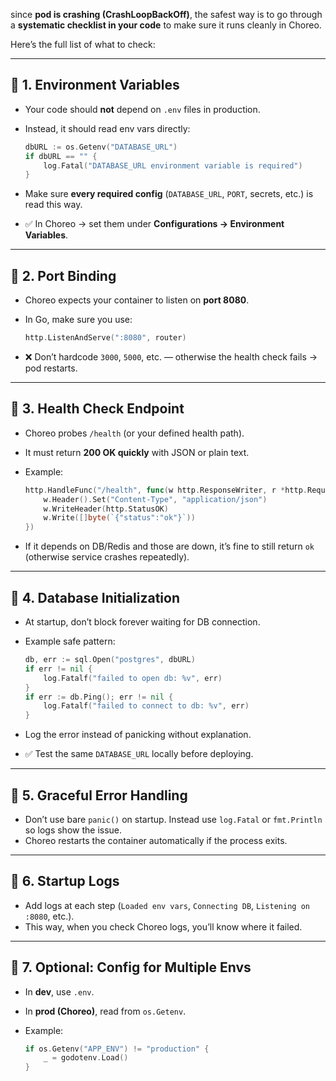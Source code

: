since **pod is crashing (CrashLoopBackOff)**, the safest way is to go through a **systematic checklist in your code** to make sure it runs cleanly in Choreo.

Here’s the full list of what to check:

---

## 🔎 1. Environment Variables

* Your code should **not** depend on `.env` files in production.
* Instead, it should read env vars directly:

  ```go
  dbURL := os.Getenv("DATABASE_URL")
  if dbURL == "" {
      log.Fatal("DATABASE_URL environment variable is required")
  }
  ```
* Make sure **every required config** (`DATABASE_URL`, `PORT`, secrets, etc.) is read this way.
* ✅ In Choreo → set them under **Configurations → Environment Variables**.

---

## 🔎 2. Port Binding

* Choreo expects your container to listen on **port 8080**.
* In Go, make sure you use:

  ```go
  http.ListenAndServe(":8080", router)
  ```
* ❌ Don’t hardcode `3000`, `5000`, etc. — otherwise the health check fails → pod restarts.

---

## 🔎 3. Health Check Endpoint

* Choreo probes `/health` (or your defined health path).
* It must return **200 OK quickly** with JSON or plain text.
* Example:

  ```go
  http.HandleFunc("/health", func(w http.ResponseWriter, r *http.Request) {
      w.Header().Set("Content-Type", "application/json")
      w.WriteHeader(http.StatusOK)
      w.Write([]byte(`{"status":"ok"}`))
  })
  ```
* If it depends on DB/Redis and those are down, it’s fine to still return `ok` (otherwise service crashes repeatedly).

---

## 🔎 4. Database Initialization

* At startup, don’t block forever waiting for DB connection.
* Example safe pattern:

  ```go
  db, err := sql.Open("postgres", dbURL)
  if err != nil {
      log.Fatalf("failed to open db: %v", err)
  }
  if err := db.Ping(); err != nil {
      log.Fatalf("failed to connect to db: %v", err)
  }
  ```
* Log the error instead of panicking without explanation.
* ✅ Test the same `DATABASE_URL` locally before deploying.

---

## 🔎 5. Graceful Error Handling

* Don’t use bare `panic()` on startup. Instead use `log.Fatal` or `fmt.Println` so logs show the issue.
* Choreo restarts the container automatically if the process exits.

---

## 🔎 6. Startup Logs

* Add logs at each step (`Loaded env vars`, `Connecting DB`, `Listening on :8080`, etc.).
* This way, when you check Choreo logs, you’ll know where it failed.

---

## 🔎 7. Optional: Config for Multiple Envs

* In **dev**, use `.env`.
* In **prod (Choreo)**, read from `os.Getenv`.
* Example:

  ```go
  if os.Getenv("APP_ENV") != "production" {
      _ = godotenv.Load()
  }
  ```

